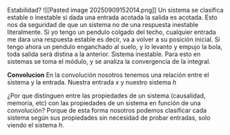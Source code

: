 Estabilidad?
![[Pasted image 20250909152014.png]]
 Un sistema se clasifica estable o inestable si dada una entrada acotada la salida es acotada. Esto nos da seguridad de que un sistema no de una respuesta inestable literalmente. Si yo tengo un pendulo colgado del techo, cualquier entrada me dara una respuesta estable es decir, va a volver a su posición inicial. Si tengo ahora un pendulo enganchado al suelo, y lo levanto y empujo la bola, toda salida será distina a la anterior. Sistema inestable.
 Para esto en sistemas se toma el módulo, y se analiza la convergencia de la integral. 

**Convolucion**
En la convolución nosotros tenemos una relación entre el sistema y la entrada. Nuestra entrada *x* y nuestro sistema *h*

¿Por que distinguen entre las propiedades de un sistema (causalidad, memoria, etc) con las propiedades de un sistema en función de una convolución?
	Porque de esta forma nosotros podemos clasificar cada sistema según sus propiedades sin necesidad de probar entradas, solo viendo el sistema *h*.



